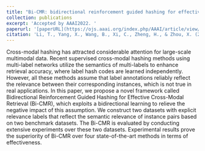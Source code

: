 ```yaml
---
title: "Bi-CMR: bidirectional reinforcement guided hashing for effective cross-modal retrieval(AAAI22)"
collection: publications
excerpt: 'Accepted by AAAI2022. '
paperurl: '[paperURL](https://ojs.aaai.org/index.php/AAAI/article/view/21268)'
citation: 'Li, T., Yang, X., Wang, B., Xi, C., Zheng, H., & Zhou, X. (2022, June). Bi-CMR: bidirectional reinforcement guided hashing for effective cross-modal retrieval. In Proceedings of the AAAI Conference on Artificial Intelligence (Vol. 36, No. 9, pp. 10275-10282).'
---
```


Cross-modal hashing has attracted considerable attention for large-scale multimodal data. 
Recent supervised cross-modal hashing methods using multi-label networks utilize the semantics of multi-labels to enhance retrieval accuracy, where label hash codes are learned independently. 
However, all these methods assume that label annotations reliably reflect the relevance between their corresponding instances, which is not true in real applications. 
In this paper, we propose a novel framework called Bidirectional Reinforcement Guided Hashing for Effective Cross-Modal Retrieval (Bi-CMR), which exploits a bidirectional learning to relieve the negative impact of this assumption.
We construct two datasets with explicit relevance labels that reflect the semantic relevance of instance pairs based on two benchmark datasets. The Bi-CMR is evaluated by conducting extensive experiments over these two datasets. Experimental results prove the superiority of Bi-CMR over four state-of-the-art methods in terms of effectiveness.
